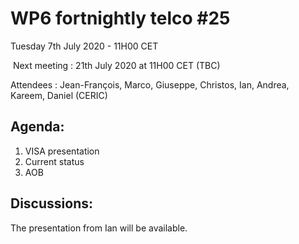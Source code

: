 #  WP6 fortnightly telco #25

Tuesday 7th July 2020 - 11H00 CET

​	Next meeting : 21th July 2020 at 11H00 CET (TBC)

Attendees :  Jean-François, Marco, Giuseppe, Christos, Ian, Andrea, Kareem, Daniel (CERIC)


## Agenda:

1. VISA presentation
2. Current status
3. AOB
## Discussions:

The presentation from Ian will be available.
